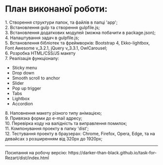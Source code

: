 <h1>План виконаної роботи:</h1>
    1. Створення структури папок, та файлів в папці 'app'; <br/>
    2. Встановлення gulp та створення gulpfile.js;<br/>
    3. Встановлення додаткових модулей (можна побачити в package.json);<br/>
    4. Налаштування задач в gulpfile.js;<br/>
    5. Встановлення бібліотек та фреймворків: Bootstrap 4, Ekko-lightbox, Font Awesome v_3.2.1, jQuery v_3.3.1, OwlCarousel;<br/>
    6. Розробка HTML/CSS/JS макету<br/>
    7. Реалізація функціоналу:<br/>
<ul>
    <li>Sticky menu</li>
    <li>Drop down</li>
    <li>Smooth scroll to anchor</li>
    <li>Slider</li>
    <li>Pop up trigger</li>
    <li>Tabs</li>
    <li>Lightbox</li>
    <li>Accordion</li>
</ul>
    8. Наповнення макету різного типу анімацією;<br/>
    9. Привязка форми до e-mail адресу;<br/>
    10. Перевірка коду на валідність та виправлення помилок;<br/>
    11. Компонування проекту в папку 'dist';<br/>
    12. Тестування проекту в браузерах: Chrome, Firefox, Opera, Edge, та на девайсах з розширенням від 320px до 1920px;<br/>
<hr/>
Посилання на робочу версію: https://darker-than-black.github.io/task-for-Rezart/dist/index.html

